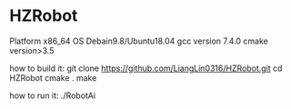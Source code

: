 # HZRobot
Platform x86_64
OS Debain9.8/Ubuntu18.04
gcc  version 7.4.0
cmake version>3.5

how to build it:
  git clone https://github.com/LiangLin0316/HZRobot.git
  cd HZRobot
  cmake .
  make
 
 how to run it:
  ./RobotAi
  


